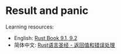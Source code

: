 # Result and panic
Learning resources: 
- English: [Rust Book 9.1, 9.2](https://doc.rust-lang.org/book/ch09-00-error-handling.html)
- 简体中文: [Rust语言圣经 - 返回值和错误处理](https://course.rs/basic/result-error/intro.html)

